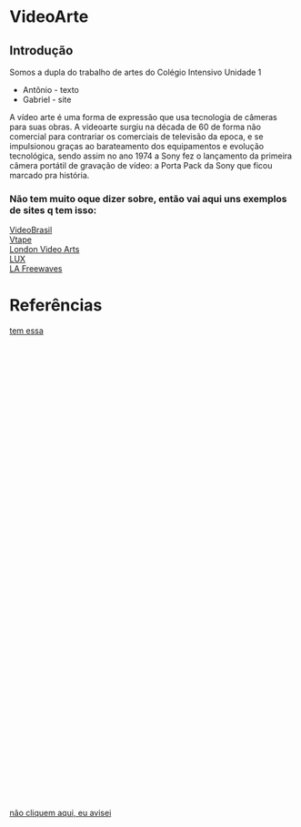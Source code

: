 # VideoArte

## Introdução

Somos a dupla do trabalho de artes do Colégio Intensivo Unidade 1
- Antônio - texto
- Gabriel - site

A vídeo arte é uma forma de expressão que usa tecnologia de câmeras para suas obras. A videoarte surgiu na década de 60 de forma não comercial para contrariar os comerciais de televisão da epoca, e se impulsionou graças ao barateamento dos equipamentos e evolução tecnológica, sendo assim no ano 1974 a Sony fez o lançamento da primeira câmera portátil de gravação de vídeo: a Porta Pack da Sony que ficou marcado pra história.

### Não tem muito oque dizer sobre, então vai aqui uns exemplos de sites q tem isso:
[VideoBrasil](http://site.videobrasil.org.br/)<br>
[Vtape](https://vtape.org/)<br>
[London Video Arts](http://fv-distribution-database.ac.uk/)<br>
[LUX](http://www.luxonline.org.uk/)<br>
[LA Freewaves](http://freewaves.org/)

# Referências

[tem essa]()

<br><br><br><br>
<br><br><br><br>
<br><br><br><br>
<br><br><br><br>
<br><br><br><br>
<br><br><br><br>
<br><br><br><br>
<br><br><br><br>
<br><br><br><br>
<br><br><br><br>
<br><br><br><br>
<br><br><br><br>
[não cliquem aqui, eu avisei](https://www.youtube.com/watch?v=dQw4w9WgXcQ)
